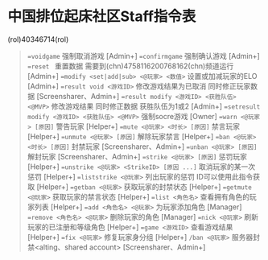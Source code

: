 # 中国排位起床社区Staff指令表

(rol)40346714(rol)
> `=voidgame` 强制取消游戏 [Admin+]
`=confirmgame` 强制确认游戏 [Admin+]
`=reset ` 重置数据 需要到(chn)4758116200768162(chn)频道运行 [Admin+]
`=modify <set|add|sub> <@玩家> <数值>` 设置或加减玩家的ELO [Admin+]
`=result void <游戏ID>` 修改游戏结果为已取消 同时修正玩家数据 [Screensharer、Admin+]
`=result modify <游戏ID> <获胜队伍> <@MVP>` 修改游戏结果 同时修正数据 获胜队伍为1或2 [Admin+]
`=setresult modify <游戏ID> <获胜队伍> <@MVP>` 强制socre游戏 [Owner]
`=warn <@玩家> [原因]` 警告玩家 [Helper+]
`=mute <@玩家> <时长> [原因]` 禁言玩家 [Helper+]
`=unmute <@玩家> [原因]` 解除玩家禁言 [Helper+]
`=ban <@玩家> <时长> [原因]` 封禁玩家 [Screensharer、Admin+]
`=unban <@玩家> [原因]` 解封玩家 [Screensharer、Admin+]
`=strike <@玩家> [原因]` 惩罚玩家 [Helper+]
`=unstrike <@玩家> <StrikeID> [原因 ...]` 取消玩家的某一次惩罚 [Helper+]
`=liststrike <@玩家>` 列出玩家的惩罚 ID可以使用此指令获取 [Helper+]
`=getban <@玩家>` 获取玩家的封禁状态 [Helper+]
`=getmute <@玩家>` 获取玩家的禁言状态 [Helper+]
`=list <角色名>` 查看拥有角色的玩家列表 [Helper+]
`=add <角色名> <@玩家>` 为玩家添加角色 [Manager]
`=remove <角色名> <@玩家>` 删除玩家的角色 [Manager]
`=nick <@玩家>` 刷新玩家的已注册和等级角色 [Helper+]
`=game <游戏ID>` 查看游戏结果 [Helper+]
`=fix <@玩家>` 修复玩家身分组 [Helper+]
`/ban <@玩家>` 服务器封禁<alting、shared account> [Screensharer、Admin+]
